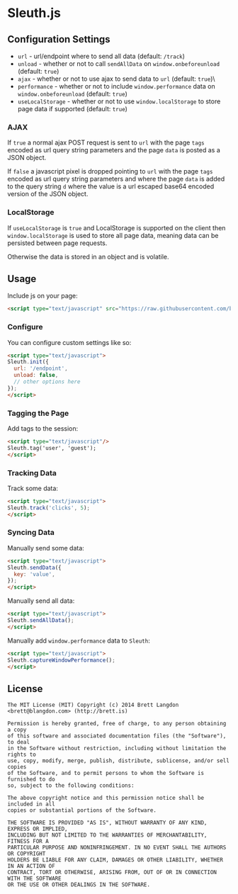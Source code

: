 Sleuth.js
========

## Configuration Settings

* `url` - url/endpoint where to send all data (default: `/track`)
* `unload` - whether or not to call `sendAllData` on `window.onbeforeunload` (default: `true`)
* `ajax` - whether or not to use ajax to send data to `url` (default: `true`)\
* `performance` - whether or not to include `window.performance` data on `window.onbeforeunload` (default: `true`)
* `useLocalStorage` - whether or not to use `window.localStorage` to store page data if supported (default: `true`)

### AJAX
If `true` a normal ajax POST request is sent to `url` with the page `tags` encoded as url
query string parameters and the page `data` is posted as a JSON object.

If `false` a javascript pixel is dropped pointing to `url` with the page `tags` encoded as url
query string parameters and where the page `data` is added to the query string `d` where the
value is a url escaped base64 encoded version of the JSON object.


### LocalStorage
If `useLocalStorage` is `true` and LocalStorage is supported on the client then `window.localStorage`
is used to store all page data, meaning data can be persisted between page requests.

Otherwise the data is stored in an object and is volatile.

## Usage

Include js on your page:

```html
<script type="text/javascript" src="https://raw.githubusercontent.com/brettlangdon/sleuth/master/sleuth.min.js"></script>
```

### Configure
You can configure custom settings like so:
```html
<script type="text/javascript">
Sleuth.init({
  url: '/endpoint',
  unload: false,
  // other options here
});
</script>
```

### Tagging the Page
Add tags to the session:
```html
<script type="text/javascript"/>
Sleuth.tag('user', 'guest');
</script>
```

### Tracking Data
Track some data:
```html
<script type="text/javascript">
Sleuth.track('clicks', 5);
</script>
```

### Syncing Data
Manually send some data:
```html
<script type="text/javascript">
Sleuth.sendData({
  key: 'value',
});
</script>
```

Manually send all data:
```html
<script type="text/javascript">
Sleuth.sendAllData();
</script>
```

Manually add `window.performance` data to `Sleuth`:
```html
<script type="text/javascript">
Sleuth.captureWindowPerformance();
</script>
```


## License
```
The MIT License (MIT) Copyright (c) 2014 Brett Langdon <brett@blangdon.com> (http://brett.is)

Permission is hereby granted, free of charge, to any person obtaining a copy
of this software and associated documentation files (the "Software"), to deal
in the Software without restriction, including without limitation the rights to
use, copy, modify, merge, publish, distribute, sublicense, and/or sell copies
of the Software, and to permit persons to whom the Software is furnished to do
so, subject to the following conditions:

The above copyright notice and this permission notice shall be included in all
copies or substantial portions of the Software.

THE SOFTWARE IS PROVIDED "AS IS", WITHOUT WARRANTY OF ANY KIND, EXPRESS OR IMPLIED,
INCLUDING BUT NOT LIMITED TO THE WARRANTIES OF MERCHANTABILITY, FITNESS FOR A
PARTICULAR PURPOSE AND NONINFRINGEMENT. IN NO EVENT SHALL THE AUTHORS OR COPYRIGHT
HOLDERS BE LIABLE FOR ANY CLAIM, DAMAGES OR OTHER LIABILITY, WHETHER IN AN ACTION OF
CONTRACT, TORT OR OTHERWISE, ARISING FROM, OUT OF OR IN CONNECTION WITH THE SOFTWARE
OR THE USE OR OTHER DEALINGS IN THE SOFTWARE.
```
